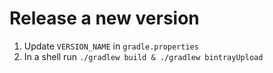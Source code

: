 # Release a new version
1. Update `VERSION_NAME` in `gradle.properties`
2. In a shell run `./gradlew build & ./gradlew bintrayUpload`